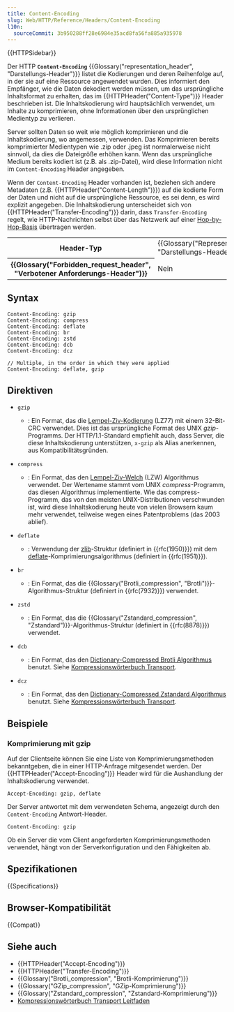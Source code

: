 ```yaml
---
title: Content-Encoding
slug: Web/HTTP/Reference/Headers/Content-Encoding
l10n:
  sourceCommit: 3b950288ff28e6984e35acd8fa56fa885a935978
---
```


{{HTTPSidebar}}

Der HTTP **`Content-Encoding`** {{Glossary("representation_header", "Darstellungs-Header")}} listet die Kodierungen und deren Reihenfolge auf, in der sie auf eine Ressource angewendet wurden. Dies informiert den Empfänger, wie die Daten dekodiert werden müssen, um das ursprüngliche Inhaltsformat zu erhalten, das im {{HTTPHeader("Content-Type")}} Header beschrieben ist. Die Inhaltskodierung wird hauptsächlich verwendet, um Inhalte zu komprimieren, ohne Informationen über den ursprünglichen Medientyp zu verlieren.

Server sollten Daten so weit wie möglich komprimieren und die Inhaltskodierung, wo angemessen, verwenden. Das Komprimieren bereits komprimierter Medientypen wie .zip oder .jpeg ist normalerweise nicht sinnvoll, da dies die Dateigröße erhöhen kann. Wenn das ursprüngliche Medium bereits kodiert ist (z.B. als .zip-Datei), wird diese Information nicht im `Content-Encoding` Header angegeben.

Wenn der `Content-Encoding` Header vorhanden ist, beziehen sich andere Metadaten (z.B. {{HTTPHeader("Content-Length")}}) auf die kodierte Form der Daten und nicht auf die ursprüngliche Ressource, es sei denn, es wird explizit angegeben. Die Inhaltskodierung unterscheidet sich von {{HTTPHeader("Transfer-Encoding")}} darin, dass `Transfer-Encoding` regelt, wie HTTP-Nachrichten selbst über das Netzwerk auf einer [Hop-by-Hop-Basis](/de/docs/Web/HTTP/Reference/Headers#hop-by-hop_headers) übertragen werden.

<table class="properties">
  <tbody>
    <tr>
      <th scope="row">Header-Typ</th>
      <td>{{Glossary("Representation_header", "Darstellungs-Header")}}</td>
    </tr>
    <tr>
      <th scope="row">{{Glossary("Forbidden_request_header", "Verbotener Anforderungs-Header")}}</th>
      <td>Nein</td>
    </tr>
  </tbody>
</table>

## Syntax

```http
Content-Encoding: gzip
Content-Encoding: compress
Content-Encoding: deflate
Content-Encoding: br
Content-Encoding: zstd
Content-Encoding: dcb
Content-Encoding: dcz

// Multiple, in the order in which they were applied
Content-Encoding: deflate, gzip
```

## Direktiven

- `gzip`
  - : Ein Format, das die [Lempel-Ziv-Kodierung](https://en.wikipedia.org/wiki/LZ77_and_LZ78#LZ77) (LZ77) mit einem 32-Bit-CRC verwendet. Dies ist das ursprüngliche Format des UNIX _gzip_-Programms. Der HTTP/1.1-Standard empfiehlt auch, dass Server, die diese Inhaltskodierung unterstützen, `x-gzip` als Alias anerkennen, aus Kompatibilitätsgründen.
- `compress`
  - : Ein Format, das den [Lempel-Ziv-Welch](https://en.wikipedia.org/wiki/LZW) (LZW) Algorithmus verwendet. Der Wertename stammt vom UNIX _compress_-Programm, das diesen Algorithmus implementierte. Wie das compress-Programm, das von den meisten UNIX-Distributionen verschwunden ist, wird diese Inhaltskodierung heute von vielen Browsern kaum mehr verwendet, teilweise wegen eines Patentproblems (das 2003 ablief).
- `deflate`
  - : Verwendung der [zlib](https://en.wikipedia.org/wiki/Zlib)-Struktur (definiert in {{rfc(1950)}}) mit dem [deflate](https://en.wikipedia.org/wiki/Deflate)-Komprimierungsalgorithmus (definiert in {{rfc(1951)}}).
- `br`
  - : Ein Format, das die {{Glossary("Brotli_compression", "Brotli")}}-Algorithmus-Struktur (definiert in {{rfc(7932)}}) verwendet.
- `zstd`
  - : Ein Format, das die {{Glossary("Zstandard_compression", "Zstandard")}}-Algorithmus-Struktur (definiert in {{rfc(8878)}}) verwendet.
- `dcb`

  - : Ein Format, das den [Dictionary-Compressed Brotli Algorithmus](https://datatracker.ietf.org/doc/html/draft-ietf-httpbis-compression-dictionary#name-dictionary-compressed-brotl) benutzt. Siehe [Kompressionswörterbuch Transport](/de/docs/Web/HTTP/Guides/Compression_dictionary_transport).

- `dcz`
  - : Ein Format, das den [Dictionary-Compressed Zstandard Algorithmus](https://datatracker.ietf.org/doc/html/draft-ietf-httpbis-compression-dictionary#name-dictionary-compressed-zstan) benutzt. Siehe [Kompressionswörterbuch Transport](/de/docs/Web/HTTP/Guides/Compression_dictionary_transport).

## Beispiele

### Komprimierung mit gzip

Auf der Clientseite können Sie eine Liste von Komprimierungsmethoden bekanntgeben, die in einer HTTP-Anfrage mitgesendet werden. Der {{HTTPHeader("Accept-Encoding")}} Header wird für die Aushandlung der Inhaltskodierung verwendet.

```http
Accept-Encoding: gzip, deflate
```

Der Server antwortet mit dem verwendeten Schema, angezeigt durch den `Content-Encoding` Antwort-Header.

```http
Content-Encoding: gzip
```

Ob ein Server die vom Client angeforderten Komprimierungsmethoden verwendet, hängt von der Serverkonfiguration und den Fähigkeiten ab.

## Spezifikationen

{{Specifications}}

## Browser-Kompatibilität

{{Compat}}

## Siehe auch

- {{HTTPHeader("Accept-Encoding")}}
- {{HTTPHeader("Transfer-Encoding")}}
- {{Glossary("Brotli_compression", "Brotli-Komprimierung")}}
- {{Glossary("GZip_compression", "GZip-Komprimierung")}}
- {{Glossary("Zstandard_compression", "Zstandard-Komprimierung")}}
- [Kompressionswörterbuch Transport Leitfaden](/de/docs/Web/HTTP/Guides/Compression_dictionary_transport)
